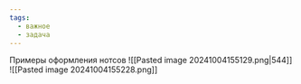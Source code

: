 ```yaml
---
tags:
  - важное
  - задача
---
```

Примеры оформления нотсов
![[Pasted image 20241004155129.png|544]]
![[Pasted image 20241004155228.png]]